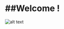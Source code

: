 ##Welcome !
=========

![alt text](http://www.google.com/imgres?q=welcome&hl=en&sa=X&biw=1366&bih=631&tbm=isch&prmd=imvns&tbnid=HIPynwwFOhnZAM:&imgrefurl=http://www.afamilyaffair.org/home/index.php/about-us&docid=RFMu4tWqfRrDAM&imgurl=http://www.afamilyaffair.org/home/images/stories/welcome.gif&w=625&h=334&ei=OhE1UKC9COWl4gTQtoHgCg&zoom=1&iact=hc&vpx=319&vpy=193&dur=860&hovh=164&hovw=307&tx=171&ty=107&sig=107929257597388089150&page=1&tbnh=86&tbnw=160&start=0&ndsp=21&ved=1t:429,r:1,s:0,i:147 "Title")


